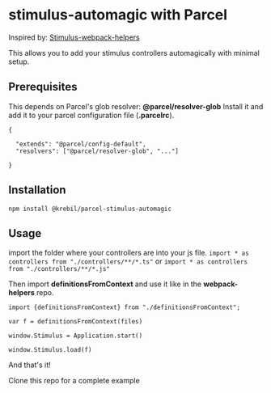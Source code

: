 # stimulus-automagic with Parcel

Inspired by: [Stimulus-webpack-helpers](https://github.com/hotwired/stimulus-webpack-helpers)

This allows you to add your stimulus controllers automagically with minimal setup. 

## Prerequisites
This depends on Parcel's glob resolver: **@parcel/resolver-glob**
Install it and add it to your parcel configuration file (**.parcelrc**).

```
{

  "extends": "@parcel/config-default",
  "resolvers": ["@parcel/resolver-glob", "..."]
  
}
```

## Installation
```
npm install @krebil/parcel-stimulus-automagic
```
## Usage
import the folder where your controllers are into your js file.
`import * as controllers from "./controllers/**/*.ts"` or `import * as controllers from "./controllers/**/*.js"`

Then import **definitionsFromContext** and use it like in the **webpack-helpers** repo.

```
import {definitionsFromContext} from "./definitionsFromContext";

var f = definitionsFromContext(files)

window.Stimulus = Application.start() 

window.Stimulus.load(f)
```

And that's it!

Clone this repo for a complete example
